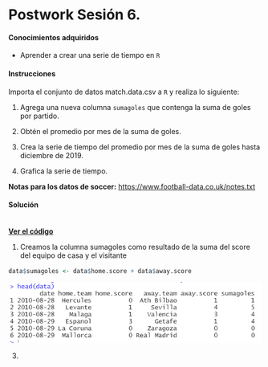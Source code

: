 # Postwork Sesión 6. 

#### Conocimientos adquiridos

- Aprender a crear una serie de tiempo en `R`

#### Instrucciones

Importa el conjunto de datos match.data.csv a `R` y realiza lo siguiente:

1. Agrega una nueva columna `sumagoles` que contenga la suma de goles por partido.

2. Obtén el promedio por mes de la suma de goles.

3. Crea la serie de tiempo del promedio por mes de la suma de goles hasta diciembre de 2019.

4. Grafica la serie de tiempo.

__Notas para los datos de soccer:__ https://www.football-data.co.uk/notes.txt

#### Solución
<br />
    <a href="Postwork06.R"><strong>Ver el código</strong></a>
    <br/>

1. Creamos la columna sumagoles como resultado de la suma del score del equipo de casa y el visitante 

```r
data$sumagoles <- data$home.score + data$away.score
```
<p align="center">
    <img src="https://github.com/arrazolahn/Eq16-Programacion-R-Santander-Bedu/blob/main/Postwork06/imagenes/img1.PNG">
</p>

3. 
